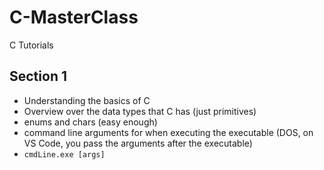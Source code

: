 # C-MasterClass
C Tutorials

## Section 1
- Understanding the basics of C
- Overview over the data types that C has (just primitives)
- enums and chars (easy enough)
- command line arguments for when executing the executable (DOS, on VS Code, you pass the arguments after the executable)
- `cmdLine.exe [args]`


